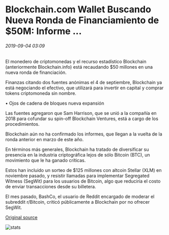 # Blockchain.com Wallet Buscando Nueva Ronda de Financiamiento de $50M: Informe ...

###### 2019-09-04 03:09

El monedero de criptomonedas y el recurso estadístico Blockchain (anteriormente Blockchain.info) está recaudando $50 millones en una nueva ronda de financiación.

Finanzas citando dos fuentes anónimas el 4 de septiembre, Blockchain ya está negociando el efectivo, que utilizará para invertir en capital y comprar tokens criptomoneda sin nombre.

• Ojos de cadena de bloques nueva expansión

Las fuentes agregaron que Sam Harrison, que se unió a la compañía en 2018 para cofundar su spin-off Blockchain Ventures, está a cargo de los procedimientos.

Blockchain aún no ha confirmado los informes, que llegan a la vuelta de la ronda anterior en marzo de este año.

En términos más generales, Blockchain ha tratado de diversificar su presencia en la industria criptográfica lejos de sólo Bitcoin (BTC), un movimiento que le ha ganado críticas.

Estos han incluido un sorteo de $125 millones con altcoin Stellar (XLM) en noviembre pasado, y resistir llamadas para implementar Segregated Witness (SegWit) para los usuarios de Bitcoin, algo que reduciría el costo de enviar transacciones desde su billetera.

El mes pasado, BashCo, el usuario de Reddit encargado de moderar el subreddit r/Bitcoin, criticó públicamente a Blockchain por no ofrecer SegWit.

[Original source](https://cointelegraph.com/news/blockchaincom-wallet-seeking-new-50m-funding-round-report)

![stats](https://c.statcounter.com/11760860/0/a89fa40b/1/ "stats")